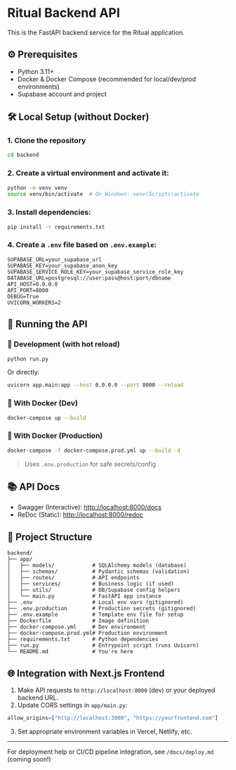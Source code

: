 # Ritual Backend API

This is the FastAPI backend service for the Ritual application.

## ⚙️ Prerequisites

- Python 3.11+
- Docker & Docker Compose (recommended for local/dev/prod environments)
- Supabase account and project

## 🛠️ Local Setup (without Docker)

### 1. Clone the repository
```bash
cd backend
```

### 2. Create a virtual environment and activate it:
```bash
python -m venv venv
source venv/bin/activate  # On Windows: venv\Scripts\activate
```

### 3. Install dependencies:
```bash
pip install -r requirements.txt
```

### 4. Create a `.env` file based on `.env.example`:
```env
SUPABASE_URL=your_supabase_url
SUPABASE_KEY=your_supabase_anon_key
SUPABASE_SERVICE_ROLE_KEY=your_supabase_service_role_key
DATABASE_URL=postgresql://user:pass@host:port/dbname
API_HOST=0.0.0.0
API_PORT=8000
DEBUG=True
UVICORN_WORKERS=2
```

## 🚀 Running the API

### 🧪 Development (with hot reload)
```bash
python run.py
```
Or directly:
```bash
uvicorn app.main:app --host 0.0.0.0 --port 8000 --reload
```

### 🐳 With Docker (Dev)
```bash
docker-compose up --build
```

### 🔐 With Docker (Production)
```bash
docker-compose -f docker-compose.prod.yml up --build -d
```

> Uses `.env.production` for safe secrets/config

## 📚 API Docs

- Swagger (Interactive): [http://localhost:8000/docs](http://localhost:8000/docs)
- ReDoc (Static): [http://localhost:8000/redoc](http://localhost:8000/redoc)

## 🧱 Project Structure
```
backend/
├── app/
│   ├── models/            # SQLAlchemy models (database)
│   ├── schemas/           # Pydantic schemas (validation)
│   ├── routes/            # API endpoints
│   ├── services/          # Business logic (if used)
│   ├── utils/             # DB/Supabase config helpers
│   └── main.py            # FastAPI app instance
├── .env                   # Local env vars (gitignored)
├── .env.production        # Production secrets (gitignored)
├── .env.example           # Template env file for setup
├── Dockerfile             # Image definition
├── docker-compose.yml     # Dev environment
├── docker-compose.prod.yml# Production environment
├── requirements.txt       # Python dependencies
├── run.py                 # Entrypoint script (runs Uvicorn)
└── README.md              # You're here
```

## 🌐 Integration with Next.js Frontend

1. Make API requests to `http://localhost:8000` (dev) or your deployed backend URL.
2. Update CORS settings in `app/main.py`:
```python
allow_origins=["http://localhost:3000", "https://yourfrontend.com"]
```
3. Set appropriate environment variables in Vercel, Netlify, etc.

---

For deployment help or CI/CD pipeline integration, see `/docs/deploy.md` (coming soon!)
